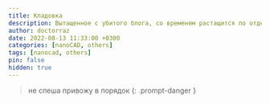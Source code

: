 ```yaml
---
title: Кладовка
description: Вытащенное с убитого блога, со временем растащится по отдельным статьям
author: doctorraz
date: 2022-08-13 11:33:00 +0300
categories: [nanoCAD, others]
tags: [nanocad, others]
pin: false
hidden: true
---
```


> не спеша привожу в порядок
{: .prompt-danger }

<!--
## для памяти

SORT BY 
doctorraz
drztools
 Утилиты для работы с блоками
By doctorraz, March 9


Автоматизация
Благодаря @Lidia.Antipina BGTOOLS почти полностью заработал в nanoCAD

Команд реально много, все не упомнишь, поэтому собрал на скорую руку менюшку (затолкал в нее все команды, некоторые работают не во всех нановерсиях)

подробное описание команд можно посмотреть в конце файла bgtools 3.11a_Nc_22.lsp ( @Lidia.Antipina достаточно подробно все расписала)

 

image.png.8c98f0680ed6b3349f999bbcf44d0cd8.png

 

Собрал панельку из четырех команд (муторно им иконки подбирать)))

image.png.dc6730b33ca7e68be8e0a6583cb39479.png

Ну и заодно пристегнул свою утилиту по нормализации блоков (старые куски кода собрал в кучу, когда BGTOOLS еще в нано не работала)

image.png.f66d879ace95a93a5b5b95cc7bda9069.png

кое в чем повторяет функционал BGTOOLS

из уникального:

умеет топить маскировки в блоках 
умеет синхронизировать атрибуты блоков не меняя их положение
------------------

Как этим добром  пользоваться:

Распаковать архив в доступное место
Добавить в автозагрузку файл BlockStandard.package
Перезагрузить нанокад, появится меню и две новых панельки
==========================

Естественно я все программы на всех возможных конфигурациях не тестировал, поэтому используем как есть, сохраняемся делаем копии, в общем обычная наноработа.

Отзывы, пожелания, критику в комментарии

 

 

BlockStandardNC_for_nanoCAD.zip

block
Read more... 
    
 0 comments 11,830 views
doctorraz
печать
 Публикация из nanoCAD СПДС (PlotSPDS)
By doctorraz, October 20, 2022


Автоматизация
Автоматическая печать из nanoCAD (только форматы СПДС)

Спойлер
Работает с nanoCAD22,23+СПДС или Механика

с nano20 работает (upd отдельная сборка)

с  nano21 не тестировал

 

Спойлер
Скачать архивчик (в аттаче)

Если установлена предыдущая версия PublishNC AnyCpu - надо удалить его из автозагрузки

Распаковать zip-архив с программой;

Папку PlotSPDS_for_nanoCAD поместить в любой каталог, куда у пользователя есть доступ;

Добавить файл PlotSPDS_22.package (для nanoCAD22,23, для nanoCAD20-> PlotSPDS_20.package) в автозагрузку, как показано на скриншоте.

image.png.563e58d242af4bc20cbd4996009ca360.png

Перезапустить nanoCAD.

На ленте появится вкладка “drzTools” с панелью Публикация СПДС.

image.png.a4cc658cfc9709551bdeec3afd0f0c81.png
В классическом интерфейсе появится новый пункт меню и панель инструментов
 image.png.90c6cf4a0f77ffdb2efef5b0f795f6e9.png
Eсли  панель инструментов не появилась вызвать ее можно по ПКМ на свободном месте панели инструментов
image.png.1e484e323fd2bfbda00c23535ea368c6.png
 Или через меню Вид
image.png.f0806a42231f28aaaa2a78cd72f327d8.png 
 

 

 

 

 

 

Спойлер
Кроме вызова через меню, панель или ленту, программу можно запустить из командной строки

СППУБЛИКАЦИЯ

spPublish

drz_PublishMC

 

откроется вот такое окошко

 

image.png.5b5ad44d3cb7b77c175c96e1b4801e47.png

 

 

 

Спойлер
Публикация в пакетном режиме:

на бумагу, (три различных устройства в зависимости от размера формата), поддержка преднастроенных шаблонов печати

в файл (PDF)

Выбор:

ручным выбором на чертеже,

с активного пространства,

открытого чертежа (чертежей),

из заданного каталога (каталогов)

Доступны опции:

поиск форматов в модели или листах

учитывать слои (прямым выбором или по маске)

Сортировка форматов:

обозначение->номер листа

по расположению в пространстве чертежа, учитывается порядок следования листов

Группировка форматов при печати в файл

Закладки (оглавление для файла PDF)

 

 

 

Спойлер
Для PDF настройки не требуются, просто выберите принтер PDF и стиль

==========

Для печати на бумагу

image.png.efc1a056517de190949caa15d9efe924.png

 

Откроются настройки шаблонов

image.png.6fd93a2be51af5269056e7d7de70dbd2.png

 

Можно добавить новый или удалить существующий шаблон

В размерах форматов задаем размер формата включительно, который может напечатать выбранный принтер в этой строке

Малые форматы предполагается принтер (только основные форматы, А4, А3, А2)

 

Средние и большие форматы это плоттер, печать на рулон (умеет дополнительные форматы А4х3, А3х5 и  т.д.) Формат определяется максимальной шириной рулона плоттера, для А1 это ~594, для А0~841

т.е. для настроек с рисунка выше:

на малый плоттер попадут А4, А3

на средний например А4х3, А3х3, А2, А2х3, А1

на большой А0, А1х3 и т.д.

Задаем стили печати

Сохраняем шаблон!!!!

Выход и можно печатать

 

Спойлер
При печати в PDF концепция такая:

Если задан "Путь вывода PDF":

напечатанные файлы будут по этому пути, если файл с таким именем уже есть, то добавляется суффикс (1), (2)....

Путь печати не задан:

Файл чертежа сохранен-> PDF будет рядом с файлом чертежа

Файл чертежа не сохранен->PDF будет в папке Мои документы

Несколько файлов сохраненных и не сохраненных->при сборке в один PDF -> файл PDF будет рядом с файлом первого формата (если первый формат не сохранен, в моих документах)

 

Пока вроде все, по мере поступления вопросов и замечаний статью буду дополнять.

Баги и пожелания эту тему.

Вышло очередное обновление 0.1.8464 от 05.03.2023  что нового?

Актуальная версия программы

Домашняя страница программы

 

 

 

 

multicad.net
 
plot
 
publish
Read more... 
    
 18 comments 1,279 views
doctorraz
Сшивка нескольких PDF или JPG в один PDF
By doctorraz, April 13, 2022


Разное
Смотрю тут как народ пытается поясниловки в нанокаде писать, опросники и прочее текстовое...

Имха все от того, что нужен один общий PDF для текста и графики.. простых решений навскидку вроде нет?

есть 

PDFUnisci

здесь https://github.com/Clouz/PDFUnisci/releases собранная утилита

тут исходники https://github.com/Clouz/PDFUnisci

алгоритм прост... собрать/разобрать PDF на листы или собрать PDF из JPG

 

Установить утилиту

PDFUnisci_Install.thumb.gif.135498421fa7a394a4cd07252feb8df9.gif

Собрать

PDFUnisci_Merge.thumb.gif.123cf6f7246b0c875c9a128c2a99d758.gif

 

Разбить

 

PDFUnisci_Split.thumb.gif.df876934e2ea6e7dde20a64c973cbe9f.gif

 

 

Уважаемый Clouz (Claudio Mola) в readme все подробно описал, но если кто не понял или не получилось.. спрашивайте

 

крошки
 
fre
Read more... 
    
 9 comments 650 views
doctorraz
Печать на встроенные принтеры PDF растром.
By doctorraz, January 10, 2022


Костылики
На этом и других форумах периодически возникает вопрос, как сделать растровый PDF средствами CAD, при том, что  nanoCAD выводит PDF вектором.

Собственно эта фича произрастает из древней нанобаги или оно просто так работает...

Если в любом месте листа вставить видовой экран (ВЭ), можно даже пустой, в область печати ему попадать совсем не обязательно, важно, что 

Спойлер
image.png.8c923be02bdf25c0ab0069bf0be5ccee.png

Для печати из пространства модели ставим аналогичный визуальный стиль, но там не торт((( все будет серенькое, при печати из листа эффект интереснее

Выбираем принтер "Встроенный PDF принтер", печатаем и вуаля, получаем растровый PDF. Правда побочный эффект значительное увеличение размера файла.

-----------------

Если вывести на "Печать в формате PDF" то получим удивительный эффект, наложение вектора на растр!!!

Спойлер
image.thumb.png.eb00cd36b7d90d68b3444406e13ea42b.png

 

Спойлер
image.thumb.png.def59326b6ad5bb8342621632362a535.png

Естественно размер файла будет еще больше.

----------------------

PS эксперименты проводил в nanoCAD22, но думаю в прошлых версиях все то же.

PPS поправить не прошу, если б могли давно исправили.

PDF растр.dwg

костылики
Read more... 
    
 11 comments 850 views
doctorraz
АвтоЗаполнялка. Часть 2
By doctorraz, August 31, 2021


Автоматизация
Сделал автозаполнялку , по результатам боевых стрельб внезапно выяснилось, что нана не умеет работать с полями нативных объектов.

Зато умеет вставлять поля из свойств документа (хотя возможно в следующей версии пофиксят и все будет наоборот)))

Возник вопрос, как запихнуть данные в  свойства документа....

Руками прям не вдохновляет

Спойлер
image.png.d238428f6d075708067bb818e58b3ebf.png

Второй вопрос откуда эти данные брать, решился просто, коль у нас на чертеже есть таблица, (автозаполнялка)  в которую мы занесли все сведения...

отчего бы данные не подтянуть из нее.

Принцип в кратце:

Хватаем конкретную таблицу на чертеже
Пробегаем по значениям именованных ячеек
Имя ячейки пишем как ключ в пользовательские свойства документа
Значением-свойством ключа будет содержимое ячейки
------------------------

Некритичные проверки исключений я не делал, кому надо вполне может дописать, как надо

Если изменить "комментарии"  ячеек, то соответственно в свойства документа запишутся другие ключи

Все ключи пишутся в пользовательские свойства документа, но при желании можно писать и в 

Спойлер
image.png.d1d023e4dfff1ade16c008af0f79a073.png

 

Под спойлером код, старался комментировал))

 

Спойлер

Dim ThisDrawing As Object
Sub docProp() 'заполнялка полей документа из таблицы (именованных ячеек)
    'без проверки исключений, чисто для общего понятия как
    Set objApp = GetObject(, "nanoCAD.Application") 'цепляемся к нане, или AutoCAD
    Set SPDS = CreateObject("McCOM2.Server") 'Получаем COM-сервер СПДС
    Set ThisDrawing = objApp.ActiveDocument 'хватаем активный документ
    Set ff = ThisDrawing
    TabName = "Заполнялка Таблица в таблицы" 'эту таблицу будем искать на чертеже
    Set FindTable = SPDS.Query("McCom2.SymTable", "Name=""" & TabName & """") _
            'ищем таблицу, можно изменить на свое
       If FindTable.Count > 0 Then 'если хоть одна таблица с таким именем найдена
        Set PropTable = FindTable(1).Properties 'хватаем первую из коллекции с таким именем (предполагается, что она одна)))
Dim varr
'<тут готовим путь для записи в таблицу (мне так надо)
        If ThisDrawing.FullName Like "*\*" Then 'НАНОКОСТЫЛЬ если файл сохранялся
            FulPatch = ThisDrawing.FullName
'<тут получаем имя файла без расширения
            varr = Split(ThisDrawing.Name, ".")
ReDim Preserve varr(UBound(varr) - 1)
            Filename = Join(varr, "")
        Else
            FulPatch = "ФАЙЛ НЕ СОХРАНЯЛСЯ!!"
            Filename = ThisDrawing.Name
        End If
Dim PropKey As String 'ключ для записи в свойства документа (коментарий ячейки)
Dim PropVal As String 'свойство ключа)) (содержимое ячейки)
On Error Resume Next 'страховочка вдруг такой ячейки нет((
        PropTable("Путь к файлу") = FulPatch 'пишем в ячейку полный путь
        PropTable("Имя файла") = Filename 'пишем в ячейку имя файла
On Error GoTo 0
    'тут в цикле заполняем свойства документа из именованных ячеек
        For Each namProp In PropTable.Names 'перебираем имена свойств
            Set PropProp = PropTable(namProp) 'получаем свойство по имени
            PropCategory = PropProp.Category
            If PropCategory = "Именованные ячейки" Then 'из свойств нам нужны только именованные ячейки
                PropKey = namProp 'коментарий ячейки будет ключ
                PropVal = PropProp.Value 'значение ячейки
                SetOrAddKey PropKey, PropVal 'идем писать в свойства
            End If
        Next
        res = "Значения именованных ячеек из " & "<" & TabName & ">" & _
                " записаны в свойства документа"
        ThisDrawing.SendCommand "(alert """ & res & """)" & vbCrLf
        SPDS.Message (res)
    Else
        MsgBox "Таблица: """ & TabName & """" & vbCrLf & _
                "не найдена на чертеже!", vbInformation, "docProp"
    End If
End Sub
    
Function SetOrAddKey(Key1 As String, val As String)
On Error Resume Next
    ThisDrawing.SummaryInfo.SetCustomByKey Key1, val 'НАНОКОСЯК если ключа нет в каде будет исключение, но нана создаст ключ)))
    If Err.Number <> 0 Then
        ThisDrawing.SummaryInfo.AddCustomInfo Key1, val
        Err.Number = 0
    End If
On Error GoTo 0
End Function
Sub main()
    docProp
End Sub
 

 

Сразу скажу из скрипта VBS внутри наны этот код работать не будет, хотя конечно заманчиво... (значения ключей и свойства должны быть String и никак иначе, а в скриптах типы данных я не умею )

Поэтому этот код запускается из Excel большой красной кнопкой.

В принципе, как дальнейшее развитие, этот код можно причесать, откомпилировать и запускать, хоть из командной строки нано, из меню или кнопкой на панели.

В аттаче шаблон чертежа и большая красная кнопка.

PS кода без багов не бывает, поэтому по мере... буду улучшать

Автозаполнялка через поля документа V2.dwg docProp.xlsm

таблицы
 
activex
 
docprop
 
vba
 
свойствадокумента
Read more... 
    
 2 comments 1,031 views
doctorraz
Как загрузить таблицу по ID в "голой" платформе?
By doctorraz, August 13, 2021


Костылики
Disclaimer сразу оговорюсь, способа узнать ID объекта в платформе пока не существует (по крайней мере мне неизвестно).
Хотя разработчики могли бы добавить такую возможность, например в утилиту конфигурации.  
Но подставить костылики можно.

Простой способ открыть в мастере объектов и посмотреть ID не рассматриваем (СПДС, Механик и прочие вертикалки работодатель не купил, а пробник выдохся))))

_________________________________________________________

 

Для чего нужен этот ID?

Для того, что бы иметь возможность в вставлять таблицы с кнопок, палитры инструментов или посредством lisp из командной строки. 

Вот такое выражение для кнопок, менюшек и инструментов:

^C^C_stdselected <ID>
 

для lisp (кстати лисп выражения прекрасно работают в менюшках и инструментах)

(defun C:ИмяКоманды ()
  (command "spStdSelected" "<ID>")
  (princ)
) 
Что такое этот ID?

Уникальный идентификатор объекта в базе данных (БД), именно по нему программа узнает какой объект вставить на чертеж.

Что мы знаем о таблицах и их ID?

У каждой таблицы в БД есть свой ID:

Если перемещать таблицу внутри базы по "каталогам", ID не изменяется;
Если переименовать таблицу , ID не изменяется;
Если утилитой конфигурации экспортировать таблицу, у экспортированной ID будет такой же;
Если импортировать таблицу в базу, у импортированной будет тот же ID, но
если в базе таблица с таким ID уже есть она будет перезаписана импортируемой (независимо от имени);
Если в в каталоге базы есть таблица с другим ID, но таким же именем, то при импорте таблица перезаписана не будет ( в этом каталоге будут две одноименные таблицы);
После вставки на чертеж ID у таблицы на чертеже нет;
Если после редактирования на чертеже сохранить в "каталог" базы одноименную таблицу,  ID таблицы которая была в базе не изменится.
Что дает нам это знание?

Можно сделать экспорт из БД интересующих объектов и попросить имеющих СПДС импортировать их к себе, посмотреть ID,
вариант рабочий, но далеко не каждый имеет БД для тестов и поэтому вряд ли будет импортировать себе неизвестно, что с риском перезаписать свои объекты;
Можно модифицировать и перезаписать стандартные таблицы из БД (их ID можно посмотреть в инструментах)
как по мне так себе идея  модифицировать стандартные объекты, при обновлении базы могут перезаписаться опять стандартными;
Можно импортировать в свою БД таблицы с заранее известными ID и в дальнейшем работать с ними
Суть идеи...

Загружаем в свою базу таблицы отсюда  
в архиве *.mcd таблицы пустышки, имя таблицы, ее ID;
Импортируем таблицы в свою БД в любое место;
Запоминаем имена-ID таблиц либо сразу привязываем их на кнопки и в инструменты;
В утилите конфигурации переименовываем таблицы, как требуется, там же в утилите можно переместить таблицы в нужные каталоги.
Свои настроенные таблицы из БД вставляем на чертеж (либо настраиваем непосредственно на чертеже)
Сохраняем таблицы с чертежа в БД 
!!!Важно в тот же каталог и под тем же именем, где лежит таблица пустышка (с заранее известным ID)
Настроенная таблица перезапишет ту, что в базе, но ID не измениться;
Профит, пользуемся и :prey: разработчикам, что бы они добавили возможность посмотреть ID  в "голую" платформу
---------------

PS Если вдруг кто не в курсе

Спойлер
image.png.5210dcae15fde4d1c66586939616e71b.png

 

Спойлер
image.thumb.png.29242fbe4d57a5a3d35aa6df63d384fa.png

Спойлер
image.png.f228d66e60294bade5e679745996febd.png

Никак не связаны и не обязательно должны совпадать, 

крошки
Read more... 
    
 0 comments 410 views
doctorraz
Attsync. Альтернатива
By doctorraz, August 10, 2021


Автоматизация
  Ждать пока nanoDev выгребет все баги мне некогда, работать надо сейчас, поэтому...

Под свои потребности сделал сборочку, на основе кода Андрея Бушмана (с небольшими изменениями).

взять сборочку можно тут: https://disk.yandex.ru/d/87lVPPumz3FPzA

В архиве две сборки под Autocad 2018-2021 и nanoCad 21. Также в архиве простенький тестовый dwg пример.

Для вызова доступны две команды:

от Андрея Бушмана drz-MySynch
что делает:

синхронизирует атрибуты блоков с их описанием, но при этом не смещает, не вращает атрибут в положение по умолчанию. т.е. после синхронизации все существующие в описании атрибуты по идее остаются на своих местах;
не изменяет состояние видимости вхождения блока;
удаленные в описании блока атрибуты из вхождения удаляются, добавленные в описание блока добавляются во вхождения (если есть значение по умолчанию, то с этими значениями)
   2. от Gilles Chanteau drz-MySynchHard

 что делает:

то что должен был делать Attsync в nanoCad 21, только по нормальному (без удаления значений атрибутов и видит атрибуты в измененных дин блоках)
!!!! Важно:

 drz-MySynch работает только в nanoCad  21, в nanoCad  20.х некоторые .NET методы не реализованы (либо я не разобрался, как((();
drz-MySynchHard в nanoCad  20 обрабатывает только статические блоки, в nanoCad  21 обрабатывает все;
Тестировалось на nanoCad х64 (теоретически должно и на х86 работать, если надо пересоберу без проблем);
На автокад не тестировалось, но по опыту предыдущих стрельб должно работать на АК2018-2021
Короче кому интересно скачивайте пробуйте.

net
Read more... 
    
 0 comments 375 views
doctorraz
NET Переместить маскировку в блоке на задний план
By doctorraz, August 5, 2021


Автоматизация
В nano  20.х добавили функциональную панель "Инструменты" (в Autocad называлось палитра)

Сама по себе неплохая штука и порой весьма удобная.. 

Но местами весьма глючная, а глючная в плане того, что при вставке блоков путает порядок прорисовки и поднимает маскировку этих блоков на передний план.

Спойлер
image.png.7272304427ec9180111ece44bccd437b.png

В nano21 эту багу исправили.

В принципе казалось бы, в чем проблема..

открой блок на редактирование и утопи маскировку, ан нет, nana20 не умеет редактировать динамические блоки.

Да и статические после вставки нового блока с функциональной панели "Инструментов" каждый раз править, то еще удовольствие(((

Но решение достаточно простое

Спойлер

#if NC
using Teigha.DatabaseServices;
using Teigha.Runtime;
using HostMgd.ApplicationServices;
using HostMgd.EditorInput;

#else
using Autodesk.AutoCAD.ApplicationServices;
using Autodesk.AutoCAD.DatabaseServices;
using Autodesk.AutoCAD.EditorInput;
using Autodesk.AutoCAD.Runtime;
#endif
namespace drz
{
    public class Utils : IExtensionApplication

    {
        [CommandMethod("drz-WipBot", CommandFlags.Modal)]
        public void WipeoutToBotton()
        /*Топит маскировку внутри блоков
         */
        {
            Document doc = Application.DocumentManager.MdiActiveDocument;
            Database db = doc.Database;
            Editor ed = doc.Editor;
            int count = 0;
            //using (Transaction tr = db.TransactionManager.StartOpenCloseTransaction())//вот нельзя тут так делать, только для UpgradeOpen(), DowngradeOpen();
//иначе Автокад валится, нане пофих
            using (Transaction tr = db.TransactionManager.StartTransaction())  
            {
                BlockTable bt = (BlockTable)tr.GetObject(db.BlockTableId, OpenMode.ForRead);
                foreach (ObjectId btrId in bt)
                {
                    BlockTableRecord btr = (BlockTableRecord)tr.GetObject(btrId, OpenMode.ForRead);
                    if (!btr.IsFromExternalReference && !btr.IsDependent && !btr.IsLayout)// not xref and not xref|block and not Layout
                    {
                        foreach (ObjectId id in btr)
                        {
                            Entity ent = tr.GetObject(id, OpenMode.ForRead) as Entity;
                            if (ent != null)
                            {
                                Wipeout wpt = ent as Wipeout;
                                if (wpt != null)//если маскировка
                                {
                                    // получаем таблицу порядка отрисовки блока
                                    DrawOrderTable drawOrder =
                                                         tr.GetObject(btr.DrawOrderTableId,
                                                        OpenMode.ForWrite) as DrawOrderTable;
                                    ObjectIdCollection ids = new ObjectIdCollection();
                                    ids.Add(wpt.ObjectId);
                                    drawOrder.MoveToBottom(ids);//топим маскировку
                                    count++;
                                }
                            }
                        }
                    }
                }
                tr.Commit();
            }
            ed.Regen();
            ed.WriteMessage(
                "Move to bottom in blocks " + count + " wipeout"
                );
        }
        //-----------------------------
        public void Initialize()
        {
            Editor ed = Application.DocumentManager.MdiActiveDocument.Editor;
            ed.WriteMessage("\n\"drz\" загружен");
            ed.WriteMessage("\nВызов drz-WipBot");
        }
        public void Terminate()
        {
        }
    }
}
 

Проходит по всем описаниям блоков находит в них маскировки и топит их на дно.

вызов из командной строки drz-WipBot

Тестировался в nano20.1-21, Autocad2018-2021 (естественно в каждый CAD) надо загружать свою сборку (NETLOAD или APPLOAD)

Спойлер
image.png.7ac6ed6a44526d85dd51caf806d556f6.png

Форум не позволяет загружать dll и архивы, поэтому ссылка на сборку и там же пример блоков которые режут линию под собой

блок
 
wipeout
 
net
 
c#
Read more... 
    
 0 comments 964 views
doctorraz
Заполнялка пользовательских свойств в DWG
By doctorraz, June 18, 2021


Автоматизация
В рамках самообучения VB.NET решил портировать VBA из Автозаполнялка. Часть 2

Естественно, я сильно не заморачивался, просто добавил нужные функции для себя, ну и прикрутил интерфейс для других))

Для чего это нужно можете прочитать выше по ссылке...

Возможности утилиты:

Работает с нанокад и автокад+СПДС
Удаление всех пользовательских свойств документа DWG
Добавляет пользовательские свойства в активный документ из таблиц nanoCad (именованные ячейки)
прямым выбором таблиц на чертеже
сохраненное имя таблицы из настроек
режим ком строки (без интерфейса) ключи:
без ключа-поведение определяется настройкой утилиты, возможны опции:
Открыть настройки (интерфейс)
Записать в свойства документа данные из имени таблицы сохраненной в настройках
Выбрать таблицу для записи в свойства документа на чертеже
1-Записать в свойства документа данные из имени таблицы сохраненной в настройках
2-Выбрать таблицу для записи в свойства документа на чертеже
любой другой ключ-Интерфейс, откроется окно настроек
Обновление утилиты онлайн (в смысле при наличии интернета, сама проверит обновление и попросит обновиться)
=====================

В принципе функционал можно  наращивать до бесконечности (если кто-то проявит интерес)...собирал для себя, то что необходимо мне)))

upd Накрутил там еще шашечек))) по мелочи и продолжаю пилить

Спойлер
image.png.6ac2f36c414224b52b044508985377ba.png

Спойлер
image.png.85137f1639a2cbf8695776ce67157751.png

 

image.png.aece71222de3bef4337f5d0b958c92a5.png

 

 

 

Как всегда конструктивная и не очень критика, а также замечания и пожелания только приветствуются

 Заполнялка Таблица в таблицы.dwg


docProp

автоматизация
 
крошки
Read more... 
    
 0 comments 754 views
doctorraz
SPREFSHOW. Не по правилам
By doctorraz, May 26, 2021


Разное
На днях колеги подогнали файл со схемами предприятия

Спойлер
image.thumb.png.d5ca87365d58717b344e4251b916f75f.png

Ну а чо они так видят, им удобно и они в этом чертеже ориентируются вполне комфортно, в отличие от меня.

Вблизи схемы как схемы

Спойлер
image.png.f1892224685a73e1967b980200c68463.png

 

Спойлер
image.png.92c36affa2cf64d370d4eb951b4d61b4.png

Среди этой красоты мне нужно было найти определенную подстанцию ТП-8/7 и фидера откуда она питается

 

Спойлер
image.png.60d838cd59af854898e29137f709ce1c.png

Долог и неинформативен

Благо коллеги в кадах не сильно искушены и все надписи были сделаны просто текстом

И я подумал ведь есть служебная команда SPREFSHOW которая укажет мне путь)))

Добавил таблицу на чертеж

Добавил раздел  отчета

Спойлер
image.png.0b8c0959d042f105cb49a15c7628576c.png

если кому надо искать в мтекстах или других объектах, то добавляется по аналогии...

Для того что бы показывало объекты по SPREFSHOW, должно быть взято хотя бы одно свойство с объекта, ничего оригинальнее чем  взять =Object.Text я придумать не смог

Больше свойств брать не стоит, лишние связи будут мешать, загромождать... короче не надо

Ну и для перфекционизму объединил первый столбец и поставил на него счетчик

Спойлер
image.png.f91b5ca8fba591ca819a7c1c79375a4a.png

выходим из редактора таблиц

выделяем нашу табличку и в ком строке вводим вожделенное SPREFSHOW

Спойлер
image.thumb.png.04bd57f69fdaced8bc19609907725104.png

линии связей укажут искомое)))

---------------

ЗЫ мне реально лениво переключаться на инглиш раскладку, а потом еще и набирать такое длинное слово

можно добавить через НПИ в команды, менюшки и панельки..... но тогда нано,  все мои красиво расположенные  функциональные и не очень панельки смешает в кучу..

я работаю в основном из ком строки..

поэтому добавил в подгружаемый lisp команду

(defun C:спсс ();;Показать зависимости
	(command "SPREFSHOW" ) 
	(princ)
) 
благо что lisp команды можно добавлять, изменять не перезагружая нану (достаточно перезагрузить лисп))))..

в отличие от добавления команд через интуитивно понятный и чертовски удобный НПИ(((который после рестарта нано нарушит гармонию панелек настроенных мной, на строгий порядок определенный суровым разработчиком)))

-->
